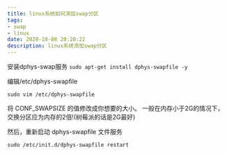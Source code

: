 ```yaml
---
title: linux系统如何添加swap分区
tags:
- swap
- linux
date: 2020-10-08 20:20:22
description: linux系统添加swap分区
---
```

安装dphys-swap服务 `sudo apt-get install dphys-swapfile -y` 

编辑/etc/dphys-swapfile

```
sudo vim /etc/dphys-swapfile
```

将 CONF_SWAPSIZE 的值修改成你想要的大小。 一般在内存小于2G的情况下，交换分区应为内存的2倍!(树莓派的话是2G最好)

然后，重新启动 dphys-swapfile 文件服务

```
sudo /etc/init.d/dphys-swapfile restart
```
